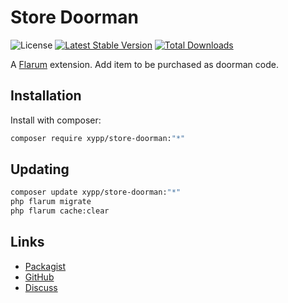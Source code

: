 # Store Doorman

![License](https://img.shields.io/badge/license-MIT-blue.svg) [![Latest Stable Version](https://img.shields.io/packagist/v/xypp/store-doorman.svg)](https://packagist.org/packages/xypp/store-doorman) [![Total Downloads](https://img.shields.io/packagist/dt/xypp/store-doorman.svg)](https://packagist.org/packages/xypp/store-doorman)

A [Flarum](http://flarum.org) extension. Add item to be purchased as doorman code.

## Installation

Install with composer:

```sh
composer require xypp/store-doorman:"*"
```

## Updating

```sh
composer update xypp/store-doorman:"*"
php flarum migrate
php flarum cache:clear
```

## Links

- [Packagist](https://packagist.org/packages/xypp/store-doorman)
- [GitHub](https://github.com/xypp/store-doorman)
- [Discuss](https://discuss.flarum.org/d/PUT_DISCUSS_SLUG_HERE)
